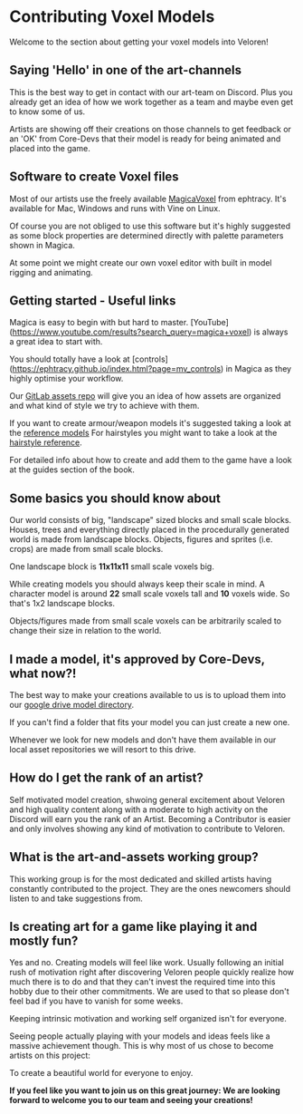 # Contributing Voxel Models

Welcome to the section about getting your voxel models into Veloren!

## Saying 'Hello' in one of the art-channels 

This is the best way to get in contact with our art-team on Discord. 
Plus you already get an idea of how we work together as a team and maybe even get to know some of us.

Artists are showing off their creations on those channels to get feedback or an 'OK' from Core-Devs that their model is ready for being animated and placed into the game.

## Software to create Voxel files

Most of our artists use the freely available [MagicaVoxel](https://ephtracy.github.io/) from ephtracy.
It's available for Mac, Windows and runs with Vine on Linux.

Of course you are not obliged to use this software but it's highly suggested as some block properties are determined directly with palette parameters shown in Magica.

At some point we might create our own voxel editor with built in model rigging and animating.

## Getting started - Useful links

Magica is easy to begin with but hard to master.
[YouTube] (https://www.youtube.com/results?search_query=magica+voxel) is always a great idea to start with.

You should totally have a look at [controls] (https://ephtracy.github.io/index.html?page=mv_controls) in Magica as they highly optimise your workflow.

Our [GitLab assets repo](https://gitlab.com/veloren/veloren/-/tree/master/assets) will give you an idea of how assets are organized and what kind of style we try to achieve with them.

If you want to create armour/weapon models it's suggested taking a look at the [reference models](https://drive.google.com/file/d/1IUp35fsX1gKXEKpC2k_uDcNJ36cHChLI/view)
For hairstyles you might want to take a look at the [hairstyle reference](https://drive.google.com/file/d/1P4bU9JLN0uXp6eWdO6tyWHnL_oo_av62/view).

For detailed info about how to create and add them to the game have a look at the guides section of the book.

## Some basics you should know about

Our world consists of big, "landscape" sized blocks and small scale blocks.
Houses, trees and everything directly placed in the procedurally generated world is made from landscape blocks.
Objects, figures and sprites (i.e. crops) are made from small scale blocks.

One landscape block is **11x11x11** small scale voxels big.

While creating models you should always keep their scale in mind. A character model is around **22** small scale voxels tall and **10** voxels wide. 
So that's 1x2 landscape blocks.

Objects/figures made from small scale voxels can be arbitrarily scaled to change their size in relation to the world.

## I made a model, it's approved by Core-Devs, what now?!

The best way to make your creations available to us is to upload them into our [google drive model directory](https://drive.google.com/drive/folders/1jkn8v9I0fo1nJlM29YAI_wWb_V-w456q).

If you can't find a folder that fits your model you can just create a new one.

Whenever we look for new models and don't have them available in our local asset repositories we will resort to this drive.

## How do I get the rank of an artist?

Self motivated model creation, shwoing general excitement about Veloren and high quality content along with a moderate to high activity on the Discord will earn you the rank of an Artist.
Becoming a Contributor is easier and only involves showing any kind of motivation to contribute to Veloren.

## What is the art-and-assets working group?

This working group is for the most dedicated and skilled artists having constantly contributed to the project. They are the ones newcomers should listen to and take suggestions from.

## Is creating art for a game like playing it and mostly fun?

Yes and no. Creating models will feel like work. Usually following an initial rush of motivation right after discovering Veloren people quickly realize how much there is to do and that they can't invest the required time into this hobby due to their other commitments. We are used to that so please don't feel bad if you have to vanish for some weeks. 

Keeping intrinsic motivation and working self organized isn't for everyone. 

Seeing people actually playing with your models and ideas feels like a massive achievement though. 
This is why most of us chose to become artists on this project: 

To create a beautiful world for everyone to enjoy.

**If you feel like you want to join us on this great journey: We are looking forward to welcome you to our team and seeing your creations!**

